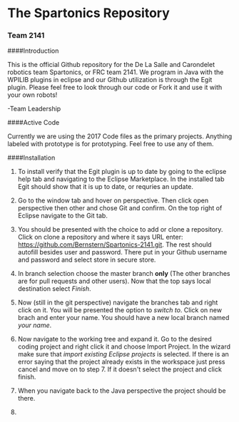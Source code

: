 # The Spartonics Repository
### Team 2141

####Introduction

This is the official Github repository for the De La Salle and Carondelet robotics team Spartonics, or FRC team 2141. We program in Java with the WPILIB plugins in eclipse and our Github utilization is through the Egit plugin. Please feel free to look through our code or Fork it and use it with your own robots!

-Team Leadership

####Active Code

Currently we are using the 2017 Code files as the primary projects. Anything labeled with prototype is for prototyping. Feel free to use any of them.

####Installation

1. To install verify that the Egit plugin is up to date by going to the eclipse help tab and navigating to the Eclipse Marketplace. In the installed tab Egit should show that it is up to date, or requries an update. 

2. Go to the window tab and hover on perspective. Then click open perspective then other and chose Git and confirm. On the top right of Eclipse navigate to the Git tab. 

3. You should be presented with the choice to add or clone a repository. Click on clone a repository and where it says URL enter: https://github.com/Bernstern/Spartonics-2141.git. The rest should autofill besides user and password. There put in your Github username and password and select store in secure store. 

4. In branch selection choose the master branch **only** (The other branches are for pull requests and other users). Now that the top says local destination select *Finish*.

5. Now (still in the git perspective) navigate the branches tab and right click on it. You will be presented the option to *switch to*. Click on new brach and enter your name.  You should have a new local branch named *your name*.

6. Now navigate to the working tree and expand it. Go to the desired coding project and right click it and choose Import Project. In the wizard make sure that *import existing Eclipse projects* is selected. If there is an error saying that the project already exists in the workspace just press cancel and move on to step 7. If it doesn't select the project and click finish.

7. When you navigate back to the Java perspective the project should be there. 

8. 
